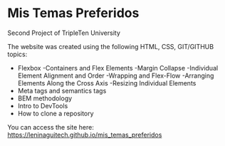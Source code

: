 # Mis Temas Preferidos

Second Project of TripleTen University

The website was created using the following HTML, CSS, GIT/GITHUB topics:

- Flexbox
  -Containers and Flex Elements
  -Margin Collapse
  -Individual Element Alignment and Order
  -Wrapping and Flex-Flow
  -Arranging Elements Along the Cross Axis
  -Resizing Individual Elements
- Meta tags and semantics tags
- BEM methodology
- Intro to DevTools
- How to clone a repository

You can access the site here: https://leninaguitech.github.io/mis_temas_preferidos
